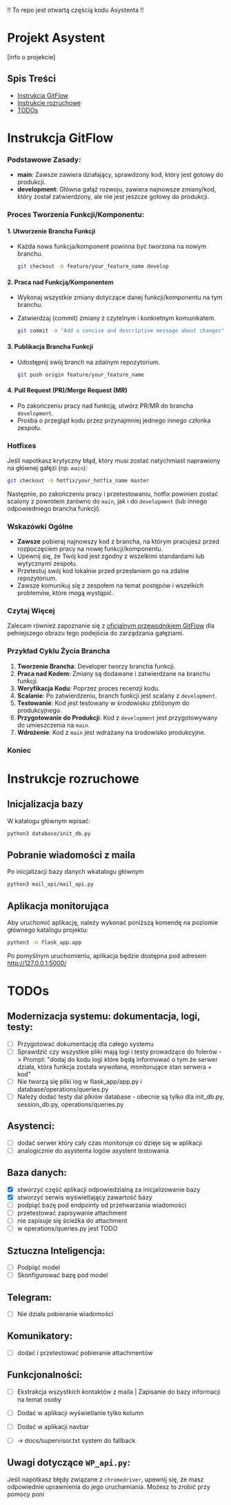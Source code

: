 !! To repo jest otwartą częścią kodu Asystenta !!
# Projekt Asystent
[info o projekcie]

## Spis Treści

- [Instrukcja GitFlow](#instrukcja-gitflow)
- [Instrukcje rozruchowe](#instrukcje-rozruchowe)
- [TODOs](#todos)


# Instrukcja GitFlow

### Podstawowe Zasady:

- **main**: Zawsze zawiera działający, sprawdzony kod, który jest gotowy do produkcji.
- **development**: Główna gałąź rozwoju, zawiera najnowsze zmiany/kod, który został zatwierdzony, ale nie jest jeszcze gotowy do produkcji.
  
### Proces Tworzenia Funkcji/Komponentu:

#### 1. Utworzenie Brancha Funkcji

- Każda nowa funkcja/komponent powinna być tworzona na nowym branchu.
  
  ```bash
  git checkout -b feature/your_feature_name develop
  ```
  
#### 2. Praca nad Funkcją/Komponentem

- Wykonaj wszystkie zmiany dotyczące danej funkcji/komponentu na tym branchu.
- Zatwierdzaj (commit) zmiany z czytelnym i konkretnym komunikatem.

  ```bash
  git commit -m "Add a concise and descriptive message about changes"
  ```
  
#### 3. Publikacja Brancha Funkcji

- Udostępnij swój branch na zdalnym repozytorium.

  ```bash
  git push origin feature/your_feature_name
  ```

#### 4. Pull Request (PR)/Merge Request (MR)

- Po zakończeniu pracy nad funkcją, utwórz PR/MR do brancha `development`.
- Prośba o przegląd kodu przez przynajmniej jednego innego członka zespołu.
  
### Hotfixes

Jeśli napotkasz krytyczny błąd, który musi zostać natychmiast naprawiony na głównej gałęzi (np. `main`):

```bash
git checkout -b hotfix/your_hotfix_name master
```
  
Następnie, po zakończeniu pracy i przetestowaniu, hotfix powinien zostać scalony z powrotem zarówno do `main`, jak i do `development` (lub innego odpowiedniego brancha funkcji).

### Wskazówki Ogólne

- **Zawsze** pobieraj najnowszy kod z brancha, na którym pracujesz przed rozpoczęciem pracy na nowej funkcji/komponentu.
- Upewnij się, że Twój kod jest zgodny z wszelkimi standardami lub wytycznymi zespołu.
- Przetestuj swój kod lokalnie przed przesłaniem go na zdalne repozytorium.
- Zawsze komunikuj się z zespołem na temat postępów i wszelkich problemów, które mogą wystąpić.

### Czytaj Więcej

Zalecam również zapoznanie się z [oficjalnym przewodnikiem GitFlow](https://nvie.com/posts/a-successful-git-branching-model/) dla pełniejszego obrazu tego podejścia do zarządzania gałęziami.

### Przykład Cyklu Życia Brancha

1. **Tworzenie Brancha**: Developer tworzy brancha funkcji.
2. **Praca nad Kodem**: Zmiany są dodawane i zatwierdzane na branchu funkcji.
3. **Weryfikacja Kodu**: Poprzez proces recenzji kodu.
4. **Scalanie**: Po zatwierdzeniu, branch funkcji jest scalany z `development`.
5. **Testowanie**: Kod jest testowany w środowisku zbliżonym do produkcyjnego.
6. **Przygotowanie do Produkcji**: Kod z `development` jest przygotowywany do umieszczenia na `main`.
7. **Wdrożenie**: Kod z `main` jest wdrażany na środowisko produkcyjne.

### Koniec

# Instrukcje rozruchowe

## Inicjalizacja bazy
W katalogu głównym wpisać:
```bash
python3 database/init_db.py 
```

## Pobranie wiadomości z maila
Po inicjalizacji bazy danych wkatalogu głównym
```bash
python3 mail_api/mail_api.py 
```

## Aplikacja monitorująca
Aby uruchomić aplikację, należy wykonać poniższą komendę na poziomie głównego katalogu projektu:
```bash
python3 -m flask_app.app
```
Po pomyślnym uruchomieniu, aplikacja będzie dostępna pod adresem http://127.0.0.1:5000/


# TODOs

## Modernizacja systemu: dokumentacja, logi, testy:
- [ ] Przygotować dokumentację dla całego systemu
- [ ] Sprawdzić czy wszystkie pliki mają logi i testy prowadzące do folerów -> Prompt: "dodaj do kodu logi które będą informować o tym że serwer działa, która funkcja została wywołana, monitorujące stan serwera + kod"
- [ ] Nie tworzą się pliki log w flask_app/app.py i database/operations/queries.py
- [ ] Należy dodać testy dal plkiów database - obecnie są tylko dla init_db.py, session_db.py, operations/queries.py

## Asystenci:
- [ ] dodać serwer który cały czas monitoruje co dzieje się w aplikacji
- [ ] analogicznie do asystenta logów asystent testowania

## Baza danych:
- [x] stworzyć część aplikacji odpowiedzialną za inicjalizowanie bazy
- [x] stworzyć serwis wyświetlający zawartość bazy
- [ ] podpiąć bazę pod endpointy od przetwarzania wiadomości
- [ ] przetestować zapisywanie attachment
- [ ] nie zapisuje się ścieżka do attachment
- [ ] w operations/queries.py jest TODO

## Sztuczna Inteligencja:
- [ ] Podpiąć model
- [ ] Skonfigurować bazę pod model

## Telegram:
- [ ] Nie działa pobieranie wiadomości

## Komunikatory:
- [ ] dodać i przetestować pobieranie attachmentów

## Funkcjonalności:
- [ ] Ekstrakcja wszystkich kontaktów z maila | Zapisanie do bazy informacji na temat osoby
- [ ] Dodać w aplikacji wyświetlanie tylko kolumn
- [ ] Dodać w aplikacji navbar
- [ ] -> docs/supervisor.txt system do fallback


## Uwagi dotyczące `WP_api.py`:
Jeśli napotkasz błędy związane z `chromedriver`, upewnij się, że masz odpowiednie uprawnienia do jego uruchamiania. Możesz to zrobić przy pomocy poni
